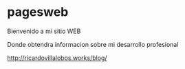 # pagesweb
Bienvenido a mi sitio WEB 

Donde obtendra informacion sobre mi desarrollo profesional

http://ricardovillalobos.works/blog/
